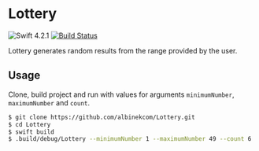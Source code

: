 # Lottery

![Swift 4.2.1](https://img.shields.io/badge/Swift-4.2.1-orange.svg)
[![Build Status](https://travis-ci.org/albinekcom/Lottery.svg?branch=master)](https://travis-ci.org/albinekcom/Lottery)

Lottery generates random results from the range provided by the user.

## Usage

Clone, build project and run with values for arguments `minimumNumber`, `maximumNumber` and `count`.

```bash
$ git clone https://github.com/albinekcom/Lottery.git
$ cd Lottery
$ swift build
$ .build/debug/Lottery --minimumNumber 1 --maximumNumber 49 --count 6
```
